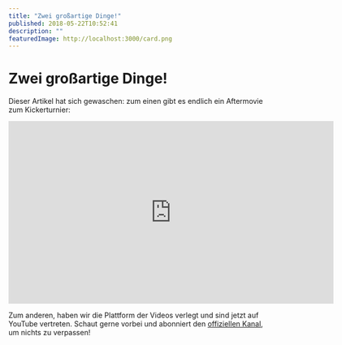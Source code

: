 ```yaml
---
title: "Zwei großartige Dinge!"
published: 2018-05-22T10:52:41
description: ""
featuredImage: http://localhost:3000/card.png
---
```


# Zwei großartige Dinge!

<p>Dieser Artikel hat sich gewaschen: zum einen gibt es endlich ein Aftermovie zum Kickerturnier:</p>
<p><span class="embed-youtube" style="text-align:center; display: block;"><iframe class='youtube-player' type='text/html' width='640' height='360' src='https://www.youtube.com/embed/bm9NctCn6hU?version=3&#038;rel=1&#038;fs=1&#038;autohide=2&#038;showsearch=0&#038;showinfo=1&#038;iv_load_policy=1&#038;wmode=transparent' allowfullscreen='true' style='border:0;'></iframe></span></p>
<p>Zum anderen, haben wir die Plattform der Videos verlegt und sind jetzt auf YouTube vertreten. Schaut gerne vorbei und abonniert den&nbsp;<a href="https://www.youtube.com/channel/UC0kn9I7w4sCwl7IJ6ZOTF0w">offiziellen Kanal</a>, um nichts zu verpassen!</p>
